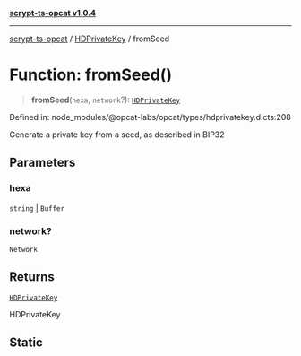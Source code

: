 [**scrypt-ts-opcat v1.0.4**](../../../README.md)

***

[scrypt-ts-opcat](../../../README.md) / [HDPrivateKey](../README.md) / fromSeed

# Function: fromSeed()

> **fromSeed**(`hexa`, `network`?): [`HDPrivateKey`](../../../classes/HDPrivateKey.md)

Defined in: node\_modules/@opcat-labs/opcat/types/hdprivatekey.d.cts:208

Generate a private key from a seed, as described in BIP32

## Parameters

### hexa

`string` | `Buffer`

### network?

`Network`

## Returns

[`HDPrivateKey`](../../../classes/HDPrivateKey.md)

HDPrivateKey

## Static
